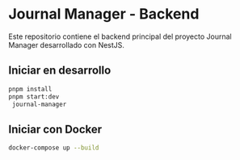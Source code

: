 # Journal Manager - Backend

Este repositorio contiene el backend principal del proyecto Journal Manager
desarrollado con NestJS.

## Iniciar en desarrollo

```bash
pnpm install
pnpm start:dev
 journal-manager
```

## Iniciar con Docker

```bash
docker-compose up --build
```
